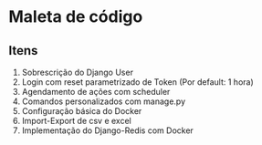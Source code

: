 # Maleta de código

## Itens
1. Sobrescrição do Django User 
2. Login com reset parametrizado de Token (Por default: 1 hora)
3. Agendamento de ações com scheduler
4. Comandos personalizados com manage.py
5. Configuração básica do Docker
6. Import-Export de csv e excel
7. Implementação do Django-Redis com Docker
